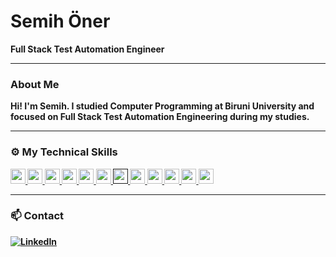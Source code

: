 <h1 align="left">Semih Öner</h1>

<p align="left">
  <strong>Full Stack Test Automation Engineer<br />
</p>

---

### About Me

Hi! I'm Semih. I studied Computer Programming at Biruni University and focused on Full Stack Test Automation Engineering during my studies.

---

### ⚙️ My Technical Skills

<div align="left">
  <a href="https://www.oracle.com/java/" target="_blank">
    <img height="24" src="https://img.shields.io/badge/Java-ED8B00?style=flat-square&logo=openjdk&logoColor=white"/>
  </a>
  <a href="https://www.jetbrains.com/idea/" target="_blank">
    <img height="24" src="https://img.shields.io/badge/IntelliJ_IDEA-000000?style=flat-square&logo=intellijidea&logoColor=white"/>
  </a>
  <a href="https://developer.mozilla.org/en-US/docs/Web/HTML" target="_blank">
    <img height="24" src="https://img.shields.io/badge/HTML-E34F26?style=flat-square&logo=html5&logoColor=white"/>
  </a>
  <a href="https://developer.mozilla.org/en-US/docs/Web/CSS" target="_blank">
    <img height="24" src="https://img.shields.io/badge/CSS-1572B6?style=flat-square&logo=css3&logoColor=white"/>
  </a>
  <a href="https://www.selenium.dev/" target="_blank">
    <img height="24" src="https://img.shields.io/badge/Selenium-43B02A?style=flat-square&logo=selenium&logoColor=white"/>
  </a>
  <a href="https://junit.org/" target="_blank">
    <img height="24" src="https://img.shields.io/badge/JUnit-25A162?style=flat-square"/>
  </a>
  <a href="" target="_blank">
    <img height="24" src="https://img.shields.io/badge/TestNG-FC8200?style=flat-square"/>
  </a>
  <a href="https://cucumber.io/" target="_blank">
    <img height="24" src="https://img.shields.io/badge/Cucumber-23D96C?style=flat-square&logo=cucumber&logoColor=white"/>
  </a>
  <a href="https://marketplace.atlassian.com/apps/1211769/xray-test-management-for-jira" target="_blank">
    <img height="24" src="https://img.shields.io/badge/Xray-2E9FFF?style=flat-square"/>
  </a>
  <a href="https://github.com/" target="_blank">
    <img height="24" src="https://img.shields.io/badge/GitHub-181717?style=flat-square&logo=github&logoColor=white"/>
  </a>
  <a href="https://git-scm.com/" target="_blank">
    <img height="24" src="https://img.shields.io/badge/Git-F05032?style=flat-square&logo=git&logoColor=white"/>
  </a>
  <a href="https://code.visualstudio.com/" target="_blank">
    <img height="24" src="https://img.shields.io/badge/VS_Code-007ACC?style=flat-square&logo=visualstudiocode&logoColor=white"/>
  </a>
</div>



---


### 📫 Contact

[![LinkedIn](https://img.shields.io/badge/-LinkedIn-blue?style=flat-square&logo=Linkedin&logoColor=white&link=YOUR_LINKEDIN_URL)](https://www.linkedin.com/in/semih-öner-5ab479315/)
